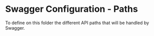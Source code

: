 # Swagger Configuration - Paths

To define on this folder the different API paths that will be handled by Swagger.

